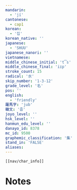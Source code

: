 ```yaml
---
mandarin:
  - 'jí'
cantonese:
  - cap1
korean:
  - '집'
korean_native: ''
japanese:
  - 'SHUU'
japanese_nanori: ''
vietnamese:
middle_chinese_initial: 't͡s'
middle_chinese_final: 'iɪp'
stroke_count: 15
radical: '水'
skip_number: '1-3-12'
grade_level: '名'
pos: ''
english:
  - 'friendly'
羅馬字: 'jub'
韓文: '줍'
joyo_level: ''
hsk_level: ''
hanmun_edu_level: ''
danayo_id: 8378
mc_id: 9500
graphemic_classification: '集'
stand_in: 'FALSE'
aliases:
---
```

```meta-bind-embed
[[nav/char_info]]
```

# Notes
